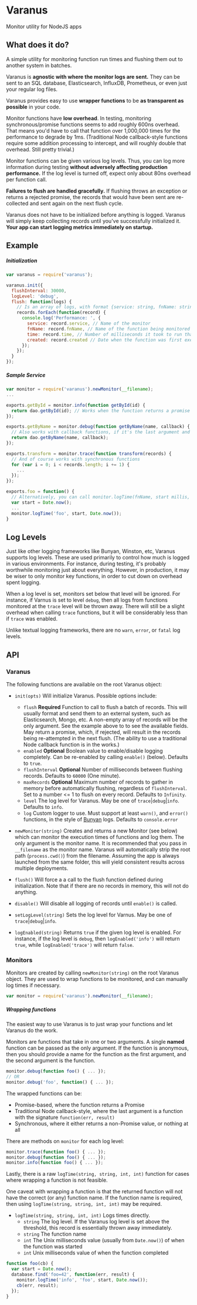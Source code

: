 # Varanus
Monitor utility for NodeJS apps

## What does it do?
A simple utility for monitoring function run times and flushing them out to another system in batches.

Varanus is **agnostic with where the monitor logs are sent.** They can be sent to an SQL database, Elasticsearch, InfluxDB, Prometheus, or even just your regular log files.

Varanus provides easy to use **wrapper functions** to be **as transparent as possible** in your code.

Monitor functions have **low overhead**. In testing, monitoring synchronous/promise functions seems to add roughly 600ns overhead. That means you'd have to call that function over 1,000,000 times for the performance to degrade by 1ms. (Traditional Node callback-style functions require some addition processing to intercept, and will roughly double that overhead. Still pretty trivial.)

Monitor functions can be given various log levels. Thus, you can log more information during testing **without adversely affecting production performance.** If the log level is turned off, expect only about 80ns overhead per function call.

**Failures to flush are handled gracefully.** If flushing throws an exception or returns a rejected promise, the records that would have been sent are re-collected and sent again on the next flush cycle.

Varanus does not have to be initialized before anything is logged. Varanus will simply keep collecting records until you've successfully initialized it. **Your app can start logging metrics immediately on startup.**

## Example

##### Initialization
```js
var varanus = require('varanus');

varanus.init({
  flushInterval: 30000,
  logLevel: 'debug',
  flush: function(logs) {
    // Is an array of logs, with format {service: string, fnName: string, time: integer (ms), created: Date}
    records.forEach(function(record) {
      console.log('Performance: ', {
        service: record.service, // Name of the monitor
        fnName: record.fnName, // Name of the function being monitored
        time: record.time, // Number of milliseconds it took to run that function
        created: record.created // Date when the function was first executed
      });
    });
  }
});
```

##### Sample Service
```js
var monitor = require('varanus').newMonitor(__filename);
...

exports.getById = monitor.info(function getById(id) {
  return dao.getById(id); // Works when the function returns a promise
});

exports.getByName = monitor.debug(function getByName(name, callback) {
  // Also works with callback functions, if it's the last argument and follows (err, result) style
  return dao.getByName(name, callback);
});

exports.transform = monitor.trace(function transform(records) {
  // And of course works with synchronous functions
  for (var i = 0; i < records.length; i += 1) {
    ...
  });
});

exports.foo = function() {
  // Alternatively, you can call monitor.logTime(fnName, start millis, end millis) directly instead of wrapping a function
  var start = Date.now();
  ...
  monitor.logTime('foo', start, Date.now());
}
```

## Log Levels
Just like other logging frameworks like Bunyan, Winston, etc, Varanus supports log levels. These are used primarily to control how much is logged in various environments. For instance, during testing, it's probably worthwhile monitoring just about everything. However, in production, it may be wiser to only monitor key functions, in order to cut down on overhead spent logging.

When a log level is set, monitors set below that level will be ignored. For instance, if Varnus is set to level `debug`, then all logs from functions monitored at the `trace` level will be thrown away. There will still be a slight overhead when calling `trace` functions, but it will be considerably less than if `trace` was enabled.

Unlike textual logging frameworks, there are no `warn`, `error`, or `fatal` log levels.

## API

### Varanus
The following functions are available on the root Varanus object:

- `init(opts)` Will initialize Varanus. Possible options include:
  - `flush` **Required** Function to call to flush a batch of records. This will usually format and send them to an external system, such as Elasticsearch, Mongo, etc. A non-empty array of records will be the only argument. See the example above to to see the available fields. May return a promise, which, if rejected, will result in the records being re-attempted in the next flush. (The ability to use a traditional Node callback function is in the works.)
  - `enabled` **Optional** Boolean value to enable/disable logging completely. Can be re-enabled by calling `enable()` (below). Defaults to `true`.
  - `flushInterval` **Optional** Number of milliseconds between flushing records. Defaults to `60000` (One minute).
  - `maxRecords` **Optional** Maximum number of records to gather in memory before automatically flushing, regardless of `flushInterval`. Set to a number <= 1 to flush on every record. Defaults to `Infinity`.
  - `level` The log level for Varanus. May be one of `trace`|`debug`|`info`. Defaults to `info`.
  - `log` Custom logger to use. Must support at least `warn()`, and `error()` functions, in the style of [Bunyan](https://github.com/trentm/node-bunyan) logs. Defaults to `console.error`


- `newMonitor(string)` Creates and returns a new Monitor (see below) which can monitor the execution times of functions and log them. The only argument is the monitor name. It is recommended that you pass in `__filename` as the monitor name. Varanus will automatically strip the root path (`process.cwd()`) from the filename. Assuming the app is always launched from the same folder, this will yield consistent results across multiple deployments.

- `flush()` Will force a a call to the flush function defined during initialization. Note that if there are no records in memory, this will not do anything.

- `disable()` Will disable all logging of records until `enable()` is called.

- `setLogLevel(string)` Sets the log level for Varnus. May be one of `trace`|`debug`|`info`.

- `logEnabled(string)` Returns `true` if the given log level is enabled. For instance, if the log level is `debug`, then `logEnabled('info')` will return `true`, while `logEnabled('trace')` will return `false`.

### Monitors
Monitors are created by calling `newMonitor(string)` on the root Varanus object. They are used to wrap functions to be monitored, and can manually log times if necessary.

```js
var monitor = require('varanus').newMonitor(__filename);
```

##### Wrapping functions
The easiest way to use Varanus is to just wrap your functions and let Varanus do the work.

Monitors are functions that take in one or two arguments. A single **named** function can be passed as the only argument. If the function is anonymous, then you should provide a name for the function as the first argument, and the second argument is the function.

```js
monitor.debug(function foo() { ... });
// OR
monitor.debug('foo', function() { ... });
```

The wrapped functions can be:
- Promise-based, where the function returns a Promise
- Traditional Node callback-style, where the last argument is a function with the signature `function(err, result)`
- Synchronous, where it either returns a non-Promise value, or nothing at all

There are methods on `monitor` for each log level:

```js
monitor.trace(function foo() { ... });
monitor.debug(function foo() { ... });
monitor.info(function foo() { ... });
```

Lastly, there is a raw `logTime(string, string, int, int)` function for cases where wrapping a function is not feasible.

One caveat with wrapping a function is that the returned function will not have the correct (or any) function name. If the function name is required, then using `logTime(string, string, int, int)` may be required.

- `logTime(string, string, int, int)` Logs times directly.
  - `string` The log level. If the Varanus log level is set above the threshold, this record is essentially thrown away immediately.
  - `string` The function name
  - `int` The Unix milliseconds value (usually from `Date.now()`) of when the function was started
  - `int` Unix milliseconds value of when the function completed


```js
function foo(cb) {
  var start = Date.now();
  database.find('foo=42', function(err, result) {
    monitor.logTime('info', 'foo', start, Date.now());
    cb(err, result);
  });
}
```
